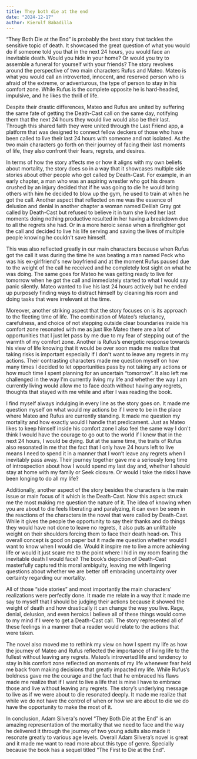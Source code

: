 ```yaml
---
title: They both die at the end
date: "2024-12-17"
author: Kierulf Babadilla
---
```


“They Both Die at the End” is probably the best story that tackles the sensitive topic of death. It showcased the great question of what you would do if someone told you that in the next 24 hours, you would face an inevitable death. Would you hide in your home? Or would you try to assemble a funeral for yourself with your friends? The story revolves around the perspective of two main characters Rufus and Mateo. Mateo is what you would call an introverted, innocent, and reserved person who is afraid of the extreme, or adventurous, the type of person to stay in his comfort zone. While Rufus is the complete opposite he is hard-headed, impulsive, and he likes
the thrill of life.


Despite their drastic differences, Mateo and Rufus are united by suffering the same fate of getting the Death-Cast call on the same day, notifying them that the next 24 hours they would live would also be their last. Through this shared faith they were united through the Last Friend app, a platform that was designed to connect fellow deckers of those who have been called to live their last 24 hours with someone and not isolated. As the two main characters go forth on their journey of facing their last moments of life, they also confront their fears, regrets, and
desires.


In terms of how the story affects me or how it aligns with my own beliefs about mortality, the story does so in a way that it showcases multiple side stories about other people who got called by Death-Cast. For example, in an early chapter, a man who was an aspiring wrestler who got his dream crushed by an injury decided that if he was going to die he would bring others with him he decided to blow up the gym, he used to train at when he got the call. Another aspect that reflected on me was the essence of delusion and denial in another chapter a woman named Delilah Gray got called by Death-Cast but refused to believe it in turn she lived her last moments
doing nothing productive resulted in her having a breakdown due to all the regrets she had. Or in a more heroic sense when a firefighter got the call and decided to live his life serving and saving the lives of multiple people knowing he couldn't save himself.


This was also reflected greatly in our main characters because when Rufus got the call it was during the time he was beating a man named Peck who was his ex-girlfriend's new
boyfriend and at the moment Rufus paused due to the weight of the call he received and he completely lost sight on what he was doing. The same goes for Mateo he was getting ready to live for tomorrow when he got the call and immediately started to what I would say panic silently. Mateo wanted to live his last 24 hours actively but he ended up purposely finding ways to distract himself by cleaning his room and doing tasks that were irrelevant at the time.


Moreover, another striking aspect that the story focuses on is its approach to the fleeting time of life. The combination of Mateo’s reluctancy, carefulness, and choice of not stepping outside clear boundaries inside his comfort zone resonated with me as just like Mateo there are a lot of opportunities that I just let pass by me due to my fear of stepping out of the warmth of my comfort zone. Another is Rufus’s energetic response towards his view of life knowing that it would be over soon made me realize that taking risks is important especially if I don't want to leave any regrets in my actions. Their contrasting characters made me question myself on how many times I decided to let opportunities pass by not taking any actions or how much time I spent planning for an uncertain “tomorrow”. It also left me challenged in the way I'm currently living my life and whether the way I am currently living would allow me to face death without having any regrets, thoughts that stayed with me while and after I was reading the book.


I find myself always indulging in every line as the story goes on. It made me question
myself on what would my actions be if I were to be in the place where Mateo and Rufus are currently standing. It made me question my mortality and how exactly would I handle that predicament. Just as Mateo likes to keep himself inside his comfort zone I also feel the same way I don't think I would have the courage to go out to the world if I knew that in the next 24 hours, I would be dying. But at the same time, the traits of Rufus also resonated in me that the fact that I only have 24 hours left to live means I need to spend it in a manner that I won’t leave any regrets when I inevitably pass away. Their journey together gave me a seriously long time of introspection about how I would spend my last day and, whether I should stay at home with my family or Seek closure. Or would I take the risks I have been longing to do all my life?



Additionally, another aspect of the story besides the characters is the main issue or main focus of it which is the Death-Cast. Now this aspect struck me the most making me question the nature of it. The idea of knowing when you are about to die feels liberating and paralyzing, it can even be seen in the reactions of the characters in the novel that were called by Death-Cast. While it gives the people the opportunity to say their thanks and do things they would have not done to leave no regrets, it also puts an unliftable weight on their shoulders forcing them to face their death head-on. This overall concept is good on paper but it made me question whether would I want to know when I would die. Would it inspire me to live a more achieving life or would it just scare me to the point where I hid in my room fearing the inevitable death I would face? The book’s depiction of Death-Cast masterfully captured this moral ambiguity, leaving me with lingering questions about whether we are better off embracing uncertainty over certainty
regarding our mortality. 

All of those “side stories” and most importantly the main characters' realizations were
perfectly done. It made me relate in a way that it made me say to myself that I should be judging their actions because it showed the weight of death and how drastically it can change the way you live. Rage, denial, delusion, and even heroics I believe all of these things would come to my mind if I were to get a Death-Cast call. The story represented all of these feelings in a manner that a reader would relate to the actions that were taken.


The novel also moved me to rethink my view on how I spent my life as how the journey
of Mateo and Rufus reflected the importance of living life to the fullest without leaving any regrets. Mateo’s introverted life and tendency to stay in his comfort zone reflected on moments of my life whenever fear held me back from making decisions that greatly impacted my life. While Rufus’s boldness gave me the courage and the fact that he embraced his flaws made me realize that if I want to live a life that is mine I have to embrace those and live without leaving any regrets. The story’s underlying message to live as if we were about to die resonated deeply. It made me realize that while we do not have the control of when or how we are about to die we do
have the opportunity to make the most of it.


In conclusion, Adam Silvera's novel “They Both Die at the End” is an amazing
representation of the mortality that we need to face and the way he delivered it through the journey of two young adults also made it resonate greatly to various age levels. Overall Adam Silvera’s novel is great and it made me want to read more about this type of genre. Specially because the book has a sequel titled “The First to Die at the End”.